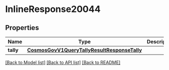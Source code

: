 # InlineResponse20044

## Properties
Name | Type | Description | Notes
------------ | ------------- | ------------- | -------------
**tally** | [**CosmosGovV1QueryTallyResultResponseTally**](CosmosGovV1QueryTallyResultResponseTally.md) |  | [optional] 

[[Back to Model list]](../README.md#documentation-for-models) [[Back to API list]](../README.md#documentation-for-api-endpoints) [[Back to README]](../README.md)

